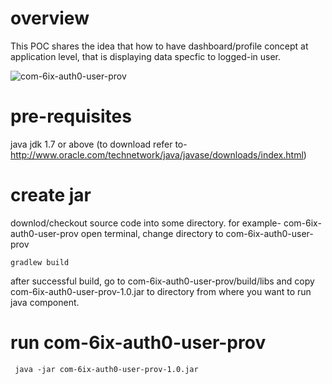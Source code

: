 # overview

This POC shares the idea that how to have dashboard/profile concept at application level, that is displaying data specfic to logged-in user.

![com-6ix-auth0-user-prov](https://static.swimlanes.io/63527387cb9a7fa40dd6a0eea010698d.png)

# pre-requisites
java jdk 1.7 or above (to download refer to- http://www.oracle.com/technetwork/java/javase/downloads/index.html)

# create jar
downlod/checkout source code into some directory. for example- com-6ix-auth0-user-prov
open terminal, change directory to com-6ix-auth0-user-prov

	gradlew build

after successful build, go to com-6ix-auth0-user-prov/build/libs and copy com-6ix-auth0-user-prov-1.0.jar to directory from where you want to run java component.

#  run com-6ix-auth0-user-prov

     java -jar com-6ix-auth0-user-prov-1.0.jar

